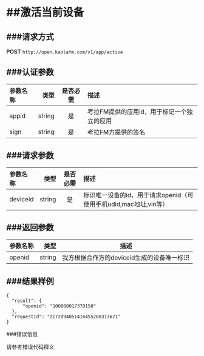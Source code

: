 ##激活当前设备
===
###请求方式
---

**POST** `http://open.kaolafm.com/v1/app/active`

###认证参数
---
| 参数名称 | 类型    | 是否必需 |描述
|:------- |-------:|:------:|:----|
| appid   | string |   是   |考拉FM提供的应用id，用于标记一个独立的应用
| sign    | string |   是   |考拉FM方提供的签名


###请求参数
---

| 参数名称 | 类型    | 是否必需 |描述
|:------- |-------:|:------:|:----|
| deviceid  | string |   是   |标识唯一设备的id，用于请求openid（可使用手机udid,mac地址,vin等）

###返回参数
---

| 参数名称 | 类型    | 描述 
|:------- |-------:|:------:|
| openid   | string |   我方根据合作方的deviceid生成的设备唯一标识  |

###结果样例
---
    {
      "result": {
          "openid": "100000017370150"
      },
      "requestId": "zcrzd94051416455268317671"
    }

    


###错误信息

请参考错误代码释义
